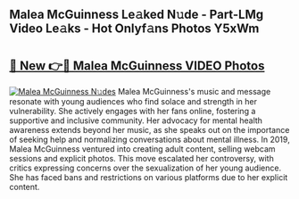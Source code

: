 ## Malea McGuinness Le𝚊ked N𝚞de - Part-LMg Video Le𝚊ks - Hot Onlyf𝚊ns Photos Y5xWm

# <h2><a href="http://ab46095.deff.icu/?id=Malea+McGuinness">🔗 New 👉🔴 Malea McGuinness VIDEO Photos</a></h2>

[![Malea McGuinness N𝚞des](https://i.imgur.com/rIISA9y.gif)](http://ab46095.deff.icu/?id=Malea+McGuinness)
Malea McGuinness's music and message resonate with young audiences who find solace and strength in her vulnerability. She actively engages with her fans online, fostering a supportive and inclusive community. Her advocacy for mental health awareness extends beyond her music, as she speaks out on the importance of seeking help and normalizing conversations about mental illness. In 2019, Malea McGuinness ventured into creating adult content, selling webcam sessions and explicit photos. This move escalated her controversy, with critics expressing concerns over the sexualization of her young audience. She has faced bans and restrictions on various platforms due to her explicit content.
